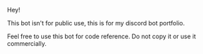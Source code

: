 Hey!

This bot isn't for public use, this is for my discord bot portfolio.

Feel free to use this bot for code reference. Do not copy it or use it commercially.
